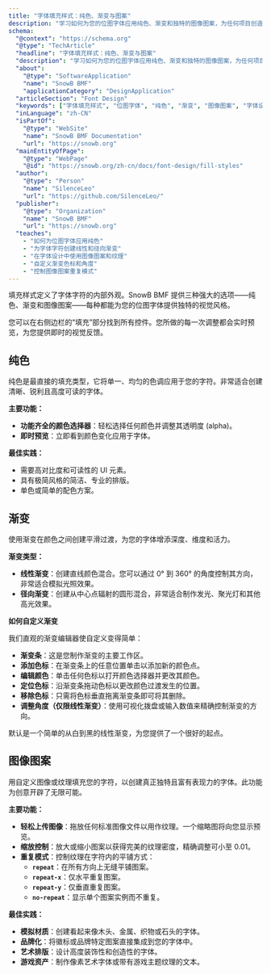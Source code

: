 ```yaml
---
title: "字体填充样式：纯色、渐变与图案"
description: "学习如何为您的位图字体应用纯色、渐变和独特的图像图案，为任何项目创造引人注目的视觉效果。"
schema:
  "@context": "https://schema.org"
  "@type": "TechArticle"
  "headline": "字体填充样式：纯色、渐变与图案"
  "description": "学习如何为您的位图字体应用纯色、渐变和独特的图像图案，为任何项目创造引人注目的视觉效果。"
  "about":
    "@type": "SoftwareApplication"
    "name": "SnowB BMF"
    "applicationCategory": "DesignApplication"
  "articleSection": "Font Design"
  "keywords": ["字体填充样式", "位图字体", "纯色", "渐变", "图像图案", "字体设计", "SnowB BMF", "排版", "视觉效果"]
  "inLanguage": "zh-CN"
  "isPartOf":
    "@type": "WebSite"
    "name": "SnowB BMF Documentation"
    "url": "https://snowb.org"
  "mainEntityOfPage":
    "@type": "WebPage"
    "@id": "https://snowb.org/zh-cn/docs/font-design/fill-styles"
  "author":
    "@type": "Person"
    "name": "SilenceLeo"
    "url": "https://github.com/SilenceLeo/"
  "publisher":
    "@type": "Organization"
    "name": "SnowB BMF"
    "url": "https://snowb.org"
  "teaches":
    - "如何为位图字体应用纯色"
    - "为字体字符创建线性和径向渐变"
    - "在字体设计中使用图像图案和纹理"
    - "自定义渐变色标和角度"
    - "控制图像图案重复模式"
---
```


填充样式定义了字体字符的内部外观。SnowB BMF 提供三种强大的选项——纯色、渐变和图像图案——每种都能为您的位图字体提供独特的视觉风格。

您可以在右侧边栏的“填充”部分找到所有控件。您所做的每一次调整都会实时预览，为您提供即时的视觉反馈。

## 纯色

纯色是最直接的填充类型，它将单一、均匀的色调应用于您的字符。非常适合创建清晰、锐利且高度可读的字体。

**主要功能：**

- **功能齐全的颜色选择器**：轻松选择任何颜色并调整其透明度 (alpha)。
- **即时预览**：立即看到颜色变化应用于字体。

**最佳实践：**

- 需要高对比度和可读性的 UI 元素。
- 具有极简风格的简洁、专业的排版。
- 单色或简单的配色方案。

## 渐变

使用渐变在颜色之间创建平滑过渡，为您的字体增添深度、维度和活力。

**渐变类型：**

- **线性渐变**：创建直线颜色混合。您可以通过 0° 到 360° 的角度控制其方向，非常适合模拟光照效果。
- **径向渐变**：创建从中心点辐射的圆形混合，非常适合制作发光、聚光灯和其他高光效果。

**如何自定义渐变**

我们直观的渐变编辑器使自定义变得简单：

- **渐变条**：这是您制作渐变的主要工作区。
- **添加色标**：在渐变条上的任意位置单击以添加新的颜色点。
- **编辑颜色**：单击任何色标以打开颜色选择器并更改其颜色。
- **定位色标**：沿渐变条拖动色标以更改颜色过渡发生的位置。
- **移除色标**：只需将色标垂直拖离渐变条即可将其删除。
- **调整角度（仅限线性渐变）**：使用可视化拨盘或输入数值来精确控制渐变的方向。

默认是一个简单的从白到黑的线性渐变，为您提供了一个很好的起点。

## 图像图案

用自定义图像或纹理填充您的字符，以创建真正独特且富有表现力的字体。此功能为创意开辟了无限可能。

**主要功能：**

- **轻松上传图像**：拖放任何标准图像文件以用作纹理。一个缩略图将向您显示预览。
- **缩放控制**：放大或缩小图案以获得完美的纹理密度，精确调整可小至 0.01。
- **重复模式**：控制纹理在字符内的平铺方式：
  - **`repeat`**：在所有方向上无缝平铺图案。
  - **`repeat-x`**：仅水平重复图案。
  - **`repeat-y`**：仅垂直重复图案。
  - **`no-repeat`**：显示单个图案实例而不重复。

**最佳实践：**

- **模拟材质**：创建看起来像木头、金属、织物或石头的字体。
- **品牌化**：将徽标或品牌特定图案直接集成到您的字体中。
- **艺术排版**：设计高度装饰性和创造性的字体。
- **游戏资产**：制作像素艺术字体或带有游戏主题纹理的文本。